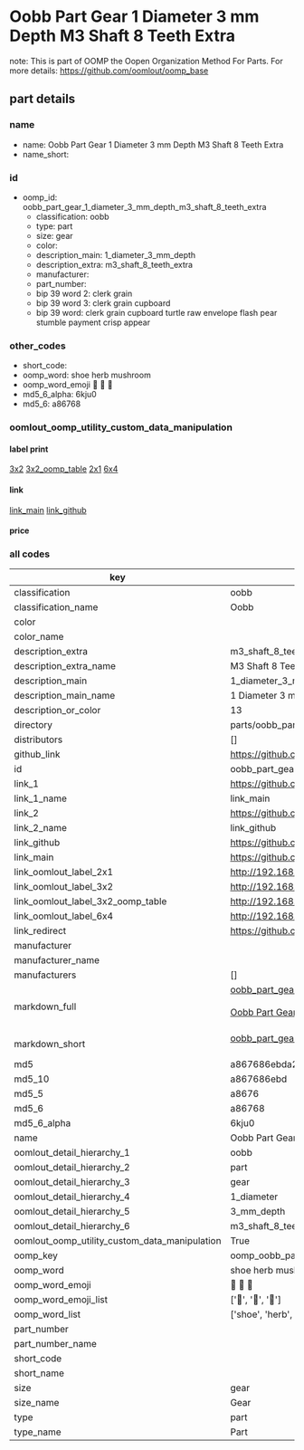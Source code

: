 # Oobb Part Gear 1 Diameter 3 mm Depth M3 Shaft 8 Teeth Extra  

note: This is part of OOMP the Oopen Organization Method For Parts. For more details: https://github.com/oomlout/oomp_base

##  part details
  







### name
* name: Oobb Part Gear 1 Diameter 3 mm Depth M3 Shaft 8 Teeth Extra
* name_short: 
### id
* oomp_id: oobb_part_gear_1_diameter_3_mm_depth_m3_shaft_8_teeth_extra
  * classification: oobb
  * type: part
  * size: gear
  * color: 
  * description_main: 1_diameter_3_mm_depth
  * description_extra: m3_shaft_8_teeth_extra
  * manufacturer: 
  * part_number: 
  * bip 39 word 2: clerk grain
  * bip 39 word 3: clerk grain cupboard
  * bip 39 word: clerk grain cupboard turtle raw envelope flash pear stumble payment crisp appear

### other_codes
* short_code: 
* oomp_word: shoe herb mushroom
* oomp_word_emoji :shoe: :herb: :mushroom:
* md5_6_alpha: 6kju0
* md5_6: a86768






### oomlout_oomp_utility_custom_data_manipulation
#### label print
[3x2](http://192.168.1.245:1112/?label=oomp%206kju0)
[3x2_oomp_table](http://192.168.1.108:1112/?label=oomp%206kju0)
[2x1](http://192.168.1.242:1112/?label=oomp%206kju0)
[6x4](http://192.168.1.55:1112/?label=oomp%206kju0)    

#### link

[link_main](https://github.com/oomlout/oomlout_oomp_version_1_messy/tree/main/parts/oobb_part_gear_1_diameter_3_mm_depth_m3_shaft_8_teeth_extra) [link_github](https://github.com/oomlout/oomlout_oomp_version_1_messy/tree/main/parts/oobb_part_gear_1_diameter_3_mm_depth_m3_shaft_8_teeth_extra)                             

#### price







### all codes 
| key | value |  
| --- | --- |  
| classification | oobb |  
| classification_name | Oobb |  
| color |  |  
| color_name |  |  
| description_extra | m3_shaft_8_teeth_extra |  
| description_extra_name | M3 Shaft 8 Teeth Extra |  
| description_main | 1_diameter_3_mm_depth |  
| description_main_name | 1 Diameter 3 mm Depth |  
| description_or_color | 13 |  
| directory | parts/oobb_part_gear_1_diameter_3_mm_depth_m3_shaft_8_teeth_extra |  
| distributors | [] |  
| github_link | https://github.com/oomlout/oomlout_oomp_part_src/tree/main/parts/oobb_part_gear_1_diameter_3_mm_depth_m3_shaft_8_teeth_extra |  
| id | oobb_part_gear_1_diameter_3_mm_depth_m3_shaft_8_teeth_extra |  
| link_1 | https://github.com/oomlout/oomlout_oomp_version_1_messy/tree/main/parts/oobb_part_gear_1_diameter_3_mm_depth_m3_shaft_8_teeth_extra |  
| link_1_name | link_main |  
| link_2 | https://github.com/oomlout/oomlout_oomp_version_1_messy/tree/main/parts/oobb_part_gear_1_diameter_3_mm_depth_m3_shaft_8_teeth_extra |  
| link_2_name | link_github |  
| link_github | https://github.com/oomlout/oomlout_oomp_version_1_messy/tree/main/parts/oobb_part_gear_1_diameter_3_mm_depth_m3_shaft_8_teeth_extra |  
| link_main | https://github.com/oomlout/oomlout_oomp_version_1_messy/tree/main/parts/oobb_part_gear_1_diameter_3_mm_depth_m3_shaft_8_teeth_extra |  
| link_oomlout_label_2x1 | http://192.168.1.242:1112/?label=oomp%206kju0 |  
| link_oomlout_label_3x2 | http://192.168.1.245:1112/?label=oomp%206kju0 |  
| link_oomlout_label_3x2_oomp_table | http://192.168.1.108:1112/?label=oomp%206kju0 |  
| link_oomlout_label_6x4 | http://192.168.1.55:1112/?label=oomp%206kju0 |  
| link_redirect | https://github.com/oomlout/oomlout_oomp_version_1_messy/tree/main/parts/oobb_part_gear_1_diameter_3_mm_depth_m3_shaft_8_teeth_extra |  
| manufacturer |  |  
| manufacturer_name |  |  
| manufacturers | [] |  
| markdown_full | [oobb_part_gear_1_diameter_3_mm_depth_m3_shaft_8_teeth_extra](none)<br>[](none)<br>[Oobb Part Gear 1 Diameter 3 Mm Depth M3 Shaft 8 Teeth Extra](none)<br><br> |  
| markdown_short | [oobb_part_gear_1_diameter_3_mm_depth_m3_shaft_8_teeth_extra](none)<br><br> |  
| md5 | a867686ebda20b0d2f594eae6b996153 |  
| md5_10 | a867686ebd |  
| md5_5 | a8676 |  
| md5_6 | a86768 |  
| md5_6_alpha | 6kju0 |  
| name | Oobb Part Gear 1 Diameter 3 mm Depth M3 Shaft 8 Teeth Extra |  
| oomlout_detail_hierarchy_1 | oobb |  
| oomlout_detail_hierarchy_2 | part |  
| oomlout_detail_hierarchy_3 | gear |  
| oomlout_detail_hierarchy_4 | 1_diameter |  
| oomlout_detail_hierarchy_5 | 3_mm_depth |  
| oomlout_detail_hierarchy_6 | m3_shaft_8_teeth_extra |  
| oomlout_oomp_utility_custom_data_manipulation | True |  
| oomp_key | oomp_oobb_part_gear_1_diameter_3_mm_depth_m3_shaft_8_teeth_extra |  
| oomp_word | shoe herb mushroom |  
| oomp_word_emoji | :shoe: :herb: :mushroom: |  
| oomp_word_emoji_list | [':shoe:', ':herb:', ':mushroom:'] |  
| oomp_word_list | ['shoe', 'herb', 'mushroom'] |  
| part_number |  |  
| part_number_name |  |  
| short_code |  |  
| short_name |  |  
| size | gear |  
| size_name | Gear |  
| type | part |  
| type_name | Part |  
